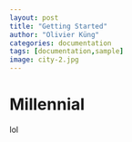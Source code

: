 ```yaml
---
layout: post
title: "Getting Started"
author: "Olivier Küng"
categories: documentation
tags: [documentation,sample]
image: city-2.jpg
---
```


# Millennial

lol 

